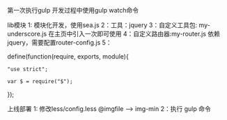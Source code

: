第一次执行gulp 
开发过程中使用gulp watch命令

lib模块
1: 模块化开发，使用sea.js
2：工具：jquery
3：自定义工具包: my-underscore.js 在主页中引入一次即可使用
4：自定义路由器:my-router.js   依赖 jquery，需要配置router-config.js
5：

define(function(require, exports, module){
	
	"use strict";
	
	var $ = require("$");

});

上线部署
1: 修改less/config.less  @imgfile --> img-min
2：执行 gulp 命令
